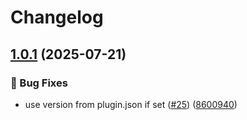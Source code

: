 # Changelog

## [1.0.1](https://github.com/grafana/plugin-actions/compare/e2e-version/v1.0.0...e2e-version/v1.0.1) (2025-07-21)


### 🐛 Bug Fixes

* use version from plugin.json if set ([#25](https://github.com/grafana/plugin-actions/issues/25)) ([8600940](https://github.com/grafana/plugin-actions/commit/860094027d825ce1c62d2e5c00ff1278ba068f3c))
